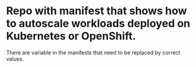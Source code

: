 # Repo with manifest that shows how to autoscale workloads deployed on Kubernetes or OpenShift.

There are variable in the manifests that need to be replaced by correct values.
